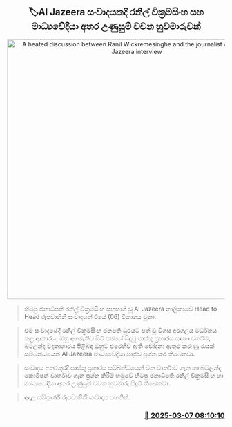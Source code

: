 <p align='center'><b><h2 align='center' title='A heated discussion between Ranil Wickremesinghe and the journalist during an Al Jazeera interview'>🏷Al Jazeera සංවාදයකදී රනිල් වික්‍රමසිංහ සහ මාධ්‍යවේදියා අතර උණුසුම් වචන හුවමාරුවක්</h2></b></p>
<p align='center'><img src='https://helakuru.sgp1.cdn.digitaloceanspaces.com/esana/images/lib/ranil-aljazeera2.jpg' width='600' alt='A heated discussion between Ranil Wickremesinghe and the journalist during an Al Jazeera interview'></p>

> හිටපු ජනාධිපති රනිල් වික්‍රමසිංහ සහභාගී වූ Al Jazeera නාලිකාවේ Head to Head රූපවාහිනී සංවාදයක් ඊයේ (06) විකාශය වුනා.

> එම සංවාදයේදී රනිල් වික්‍රමසිංහ ජනපති ධුරයට පත් වූ විගස අරගලය මර්ධන​ය කළ ආකාර​ය, ඔහු අගමැතිව සිටි සමයේ සිදුවූ පාස්කු ප්‍රහාරය සඳහා වගවීම, බටලන්ද වදකාගාරය පිළිබඳ ඔහුට එරෙහිව ඇති චෝදනා ඇතුළු කරුණු රැසක් සම්බන්ධයෙන් Al Jazeera මාධ්‍යවේදියා ඝෘජුව ප්‍රශ්න කර තිබෙනවා.

> සංවාදය අතරතුරදී පාස්කු ප්‍රහාරය සම්බන්ධයෙන් වන වාර්තාව ගැන හා බටලන්ද කොමිෂන් වාර්තාව ගැන ප්‍රශ්න කිරීම් හමුවේ හිටපු ජනාධිපති රනිල් වික්‍රමසිංහ හා මාධ්‍යවේදියා අතර උණුසුම් වචන හුවමාරු සිදුවී තිබෙනවා.

> අදාළ සම්පූර්ණ රූපවාහිනී සංවාදය පහතින්.



<h3 align='right'><a href='https://www.helakuru.lk/esana/p/108110/'>📅 2025-03-07 08:10:10</a></h3>
